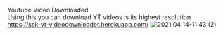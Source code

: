 Youtube Video Downloaded <br>
Using this you can download YT videos is its highest resolution <br>
https://ssk-yt-videodownloader.herokuapp.com/
![2021 04 14-11 43 (2)](https://user-images.githubusercontent.com/57084282/114663087-61781380-9d17-11eb-9f25-0b030c5fa57e.png)
